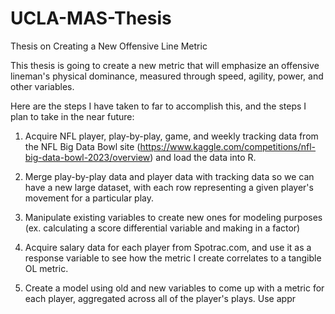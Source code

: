 # UCLA-MAS-Thesis
Thesis on Creating a New Offensive Line Metric

This thesis is going to create a new metric that will emphasize an offensive lineman's physical dominance, measured through speed, agility, power, and other variables.

Here are the steps I have taken to far to accomplish this, and the steps I plan to take in the near future:

1. Acquire NFL player, play-by-play, game, and weekly tracking data from the NFL Big Data Bowl site (https://www.kaggle.com/competitions/nfl-big-data-bowl-2023/overview) and load the data into R.

2. Merge play-by-play data and player data with tracking data so we can have a new large dataset, with each row representing a given player's movement for a particular play.

3. Manipulate existing variables to create new ones for modeling purposes (ex. calculating a score differential variable and making in a factor)

4. Acquire salary data for each player from Spotrac.com, and use it as a response variable to see how the metric I create correlates to a tangible OL metric.

5. Create a model using old and new variables to come up with a metric for each player, aggregated across all of the player's plays. Use appr

